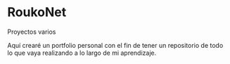 # RoukoNet
Proyectos varios

Aquí crearé un portfolio personal con el fin de tener un repositorio de todo lo que vaya realizando a lo largo de mi aprendizaje. 
